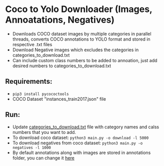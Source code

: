 # Coco to Yolo Downloader (Images, Annoatations, Negatives)

- Downloads COCO dataset images by multiple categories in parallel threads, converts COCO annotations to YOLO format and stored in respective .txt files
- Download Negative images which excludes the categories in categories_to_download.txt
- Can include custom class numbers to be added to annoation, just add desired numbers to categories_to_download.txt

## Requirements:
- ``` pip3 install pycococtools ```
- COCO Dataset "instances_train2017.json" file

## Run:
- Update [categories_to_download.txt](https://github.com/maldivien/Coco-to-yolo-downloader/blob/main/categories_to_download.txt) file with category names and calss numbers that you want to add.
- To download coco dataset: ``` python3 main.py -o download -l 5000 ```
- To download negatives from coco dataset: ``` python3 main.py -o negatives -l 1000 ```
- By default annotations along with images are stored in annotations folder, you can change it [here](https://github.com/maldivien/Coco-to-yolo-downloader/blob/0793c9ae9cbe0e17d7cac93709fdd0abc2f16811/main.py#L131)

